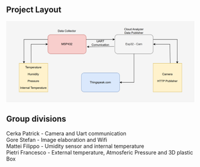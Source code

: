 ## Project Layout
![Alt text](Project%20Layout.png)
## Group divisions
Cerka Patrick - Camera and Uart communication \
Gore Stefan - Image elaboration and Wifi \
Mattei Filippo - Umidity sensor and internal temperature \
Pietri Francesco - External temperature, Atmosferic Pressure and 3D plastic Box 

